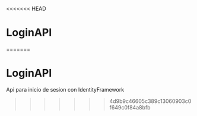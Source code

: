 <<<<<<< HEAD
# LoginAPI
=======
# LoginAPI
Api para inicio de sesion con IdentityFramework
>>>>>>> 4d9b9c46605c389c13060903c0f649c0f84a8bfb
